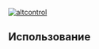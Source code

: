 [![altcontrol](https://cdn.discordapp.com/attachments/955442866560319509/955458972616372234/41.png)](https://github.com/romantikov/altcontrol/)
## Использование
```lua

```
